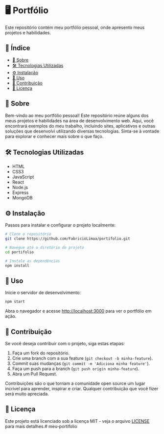 ﻿# 🖥️ Portfólio

Este repositório contém meu portfólio pessoal, onde apresento meus projetos e habilidades.

## 📑 Índice

- [📖 Sobre](#-sobre)
- [🛠️ Tecnologias Utilizadas](#-tecnologias-utilizadas)
- [⚙️ Instalação](#-instalação)
- [🚀 Uso](#-uso)
- [🤝 Contribuição](#-contribuição)
- [📜 Licença](#-licença)

## 📖 Sobre

Bem-vindo ao meu portfólio pessoal! Este repositório reúne alguns dos meus projetos e habilidades na área de desenvolvimento web. Aqui, você encontrará exemplos do meu trabalho, incluindo sites, aplicativos e outras soluções que desenvolvi utilizando diversas tecnologias. Sinta-se à vontade para explorar e conhecer mais sobre o que faço.

## 🛠️ Tecnologias Utilizadas

- HTML
- CSS3
- JavaScript
- React
- Node.js
- Express
- MongoDB

## ⚙️ Instalação

Passos para instalar e configurar o projeto localmente:

```bash
# Clone o repositório
git clone https://github.com/FabricioLimaa/portifolio.git

# Navegue até o diretório do projeto
cd portifolio

# Instale as dependências
npm install
```

## 🚀 Uso

Inicie o servidor de desenvolvimento:

```bash
npm start
```

Abra o navegador e acesse [http://localhost:3000](http://localhost:3000) para ver o portfólio em ação.

## 🤝 Contribuição

Se você deseja contribuir com o projeto, siga estas etapas:

1. Faça um fork do repositório.
2. Crie uma branch com a sua feature (`git checkout -b minha-feature`).
3. Commit suas mudanças (`git commit -m 'Adiciona minha feature'`).
4. Faça um push para a branch (`git push origin minha-feature`).
5. Abra um Pull Request.

Contribuições são o que tornam a comunidade open source um lugar incrível para aprender, inspirar e criar. Qualquer contribuição que você fizer será muito apreciada.

## 📜 Licença

Este projeto está licenciado sob a licença MIT - veja o arquivo [LICENSE](LICENSE) para mais detalhes.#   m e u - p o r t i f o l i o 
 
 